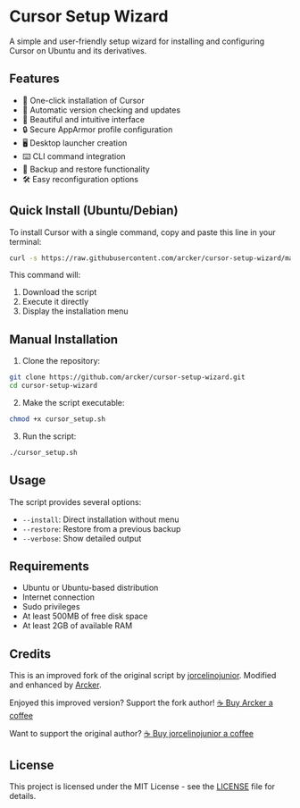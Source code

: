 # Cursor Setup Wizard

A simple and user-friendly setup wizard for installing and configuring Cursor on Ubuntu and its derivatives.

## Features

- 🚀 One-click installation of Cursor
- 🔄 Automatic version checking and updates
- 🎨 Beautiful and intuitive interface
- 🔒 Secure AppArmor profile configuration
- 🖥️ Desktop launcher creation
- ⌨️ CLI command integration
- 🔄 Backup and restore functionality
- 🛠️ Easy reconfiguration options

## Quick Install (Ubuntu/Debian)

To install Cursor with a single command, copy and paste this line in your terminal:

```bash
curl -s https://raw.githubusercontent.com/arcker/cursor-setup-wizard/main/cursor_setup.sh | bash
```

This command will:
1. Download the script
2. Execute it directly
3. Display the installation menu

## Manual Installation

1. Clone the repository:
```bash
git clone https://github.com/arcker/cursor-setup-wizard.git
cd cursor-setup-wizard
```

2. Make the script executable:
```bash
chmod +x cursor_setup.sh
```

3. Run the script:
```bash
./cursor_setup.sh
```

## Usage

The script provides several options:

- `--install`: Direct installation without menu
- `--restore`: Restore from a previous backup
- `--verbose`: Show detailed output

## Requirements

- Ubuntu or Ubuntu-based distribution
- Internet connection
- Sudo privileges
- At least 500MB of free disk space
- At least 2GB of available RAM

## Credits

This is an improved fork of the original script by [jorcelinojunior](https://github.com/jorcelinojunior/cursor-setup-wizard).
Modified and enhanced by [Arcker](https://github.com/arcker).

Enjoyed this improved version? Support the fork author!
[☕ Buy Arcker a coffee](https://buymeacoffee.com/arcker)

Want to support the original author?
[☕ Buy jorcelinojunior a coffee](https://buymeacoffee.com/jorcelinojunior)

## License

This project is licensed under the MIT License - see the [LICENSE](LICENSE) file for details. 